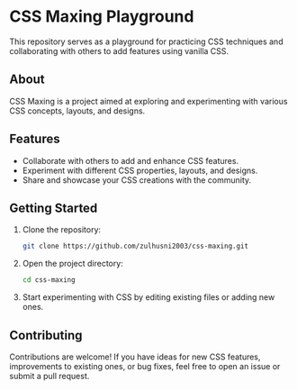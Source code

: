 # CSS Maxing Playground

This repository serves as a playground for practicing CSS techniques and collaborating with others to add features using vanilla CSS.

## About

CSS Maxing is a project aimed at exploring and experimenting with various CSS concepts, layouts, and designs. 

## Features

- Collaborate with others to add and enhance CSS features.
- Experiment with different CSS properties, layouts, and designs.
- Share and showcase your CSS creations with the community.

## Getting Started

1. Clone the repository:

    ```bash
    git clone https://github.com/zulhusni2003/css-maxing.git
    ```

2. Open the project directory:

    ```bash
    cd css-maxing
    ```

3. Start experimenting with CSS by editing existing files or adding new ones.

## Contributing

Contributions are welcome! If you have ideas for new CSS features, improvements to existing ones, or bug fixes, feel free to open an issue or submit a pull request.

